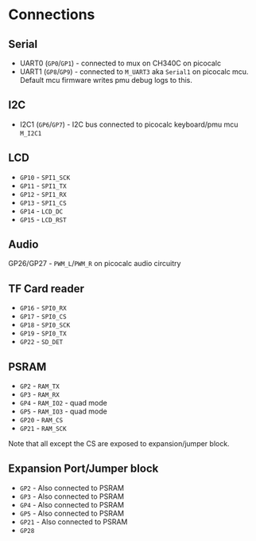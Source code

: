 # Connections

## Serial
* UART0 (`GP0`/`GP1`) - connected to mux on CH340C on picocalc
* UART1 (`GP8`/`GP9`) - connected to `M_UART3` aka `Serial1` on picocalc mcu. Default mcu firmware writes pmu debug logs to this.

## I2C
* I2C1 (`GP6`/`GP7`) - I2C bus connected to picocalc keyboard/pmu mcu `M_I2C1`

## LCD
* `GP10` - `SPI1_SCK`
* `GP11` - `SPI1_TX`
* `GP12` - `SPI1_RX`
* `GP13` - `SPI1_CS`
* `GP14` - `LCD_DC`
* `GP15` - `LCD_RST`

## Audio
GP26/GP27 - `PWM_L`/`PWM_R` on picocalc audio circuitry

## TF Card reader
* `GP16` - `SPI0_RX`
* `GP17` - `SPI0_CS`
* `GP18` - `SPI0_SCK`
* `GP19` - `SPI0_TX`
* `GP22` - `SD_DET`

## PSRAM
* `GP2`  - `RAM_TX`
* `GP3`  - `RAM_RX`
* `GP4`  - `RAM_IO2`  - quad mode
* `GP5`  - `RAM_IO3`  - quad mode
* `GP20` - `RAM_CS`
* `GP21` - `RAM_SCK`

Note that all except the CS are exposed to expansion/jumper block.

## Expansion Port/Jumper block
* `GP2`  - Also connected to PSRAM
* `GP3`  - Also connected to PSRAM
* `GP4`  - Also connected to PSRAM
* `GP5`  - Also connected to PSRAM
* `GP21` - Also connected to PSRAM
* `GP28`


